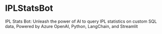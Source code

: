 # IPLStatsBot
IPL Stats Bot: Unleash the power of AI to query IPL statistics on custom SQL data, Powered by Azure OpenAI, Python, LangChain, and Streamlit
